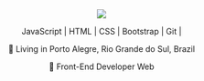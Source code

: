 <div style="text-align:center">
  <img src="https://user-images.githubusercontent.com/22152509/88467763-ed5bbe00-ceb0-11ea-9a05-4cbca4bfeefc.jpg"/>
  
JavaScript | HTML | CSS | Bootstrap | Git | 

📌 Living in Porto Alegre, Rio Grande do Sul, Brazil

💼 Front-End Developer Web
</div>

